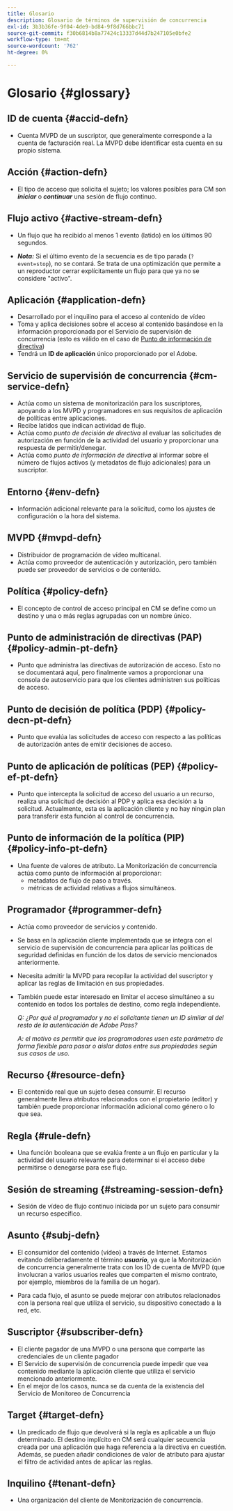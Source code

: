 ```yaml
---
title: Glosario
description: Glosario de términos de supervisión de concurrencia
exl-id: 3b3b36fe-9f04-4de9-bd84-9f8d766bbc71
source-git-commit: f30b6814b8a77424c13337d44d7b247105e0bfe2
workflow-type: tm+mt
source-wordcount: '762'
ht-degree: 0%

---
```


# Glosario {#glossary}

## ID de cuenta {#accid-defn}

* Cuenta MVPD de un suscriptor, que generalmente corresponde a la cuenta de facturación real. La MVPD debe identificar esta cuenta en su propio sistema.

## Acción {#action-defn}

* El tipo de acceso que solicita el sujeto; los valores posibles para CM son ***iniciar*** o ***continuar*** una sesión de flujo continuo.

## Flujo activo {#active-stream-defn}

* Un flujo que ha recibido al menos 1 evento (latido) en los últimos 90 segundos.

* ***Nota:*** Si el último evento de la secuencia es de tipo parada (`?event=stop`), no se contará. Se trata de una optimización que permite a un reproductor cerrar explícitamente un flujo para que ya no se considere &quot;activo&quot;.

## Aplicación {#application-defn}

* Desarrollado por el inquilino para el acceso al contenido de vídeo
* Toma y aplica decisiones sobre el acceso al contenido basándose en la información proporcionada por el Servicio de supervisión de concurrencia (esto es válido en el caso de [Punto de información de directiva](/help/concurrency-monitoring/policy-info-pt-versionone.md))
* Tendrá un **ID de aplicación** único proporcionado por el Adobe.

## Servicio de supervisión de concurrencia {#cm-service-defn}

* Actúa como un sistema de monitorización para los suscriptores, apoyando a los MVPD y programadores en sus requisitos de aplicación de políticas entre aplicaciones.
* Recibe latidos que indican actividad de flujo.
* Actúa como _punto de decisión de directiva_ al evaluar las solicitudes de autorización en función de la actividad del usuario y proporcionar una respuesta de permitir/denegar.
* Actúa como _punto de información de directiva_ al informar sobre el número de flujos activos (y metadatos de flujo adicionales) para un suscriptor.

## Entorno {#env-defn}

* Información adicional relevante para la solicitud, como los ajustes de configuración o la hora del sistema.

## MVPD {#mvpd-defn}

* Distribuidor de programación de vídeo multicanal.
* Actúa como proveedor de autenticación y autorización, pero también puede ser proveedor de servicios o de contenido.

## Política {#policy-defn}

* El concepto de control de acceso principal en CM se define como un destino y una o más reglas agrupadas con un nombre único.

## Punto de administración de directivas (PAP) {#policy-admin-pt-defn}

* Punto que administra las directivas de autorización de acceso. Esto no se documentará aquí, pero finalmente vamos a proporcionar una consola de autoservicio para que los clientes administren sus políticas de acceso.

## Punto de decisión de política (PDP) {#policy-decn-pt-defn}

* Punto que evalúa las solicitudes de acceso con respecto a las políticas de autorización antes de emitir decisiones de acceso.

## Punto de aplicación de políticas (PEP) {#policy-ef-pt-defn}

* Punto que intercepta la solicitud de acceso del usuario a un recurso, realiza una solicitud de decisión al PDP y aplica esa decisión a la solicitud. Actualmente, esta es la aplicación cliente y no hay ningún plan para transferir esta función al control de concurrencia.

## Punto de información de la política (PIP) {#policy-info-pt-defn}

* Una fuente de valores de atributo. La Monitorización de concurrencia actúa como punto de información al proporcionar:
   * metadatos de flujo de paso a través.
   * métricas de actividad relativas a flujos simultáneos.

## Programador {#programmer-defn}

* Actúa como proveedor de servicios y contenido.
* Se basa en la aplicación cliente implementada que se integra con el servicio de supervisión de concurrencia para aplicar las políticas de seguridad definidas en función de los datos de servicio mencionados anteriormente.
* Necesita admitir la MVPD para recopilar la actividad del suscriptor y aplicar las reglas de limitación en sus propiedades.
* También puede estar interesado en limitar el acceso simultáneo a su contenido en todos los portales de destino, como regla independiente.

  *Q: ¿Por qué el programador y no el solicitante tienen un ID similar al del resto de la autenticación de Adobe Pass?*

  *A: el motivo es permitir que los programadores usen este parámetro de forma flexible para pasar o aislar datos entre sus propiedades según sus casos de uso.*

## Recurso {#resource-defn}

* El contenido real que un sujeto desea consumir. El recurso generalmente lleva atributos relacionados con el propietario (editor) y también puede proporcionar información adicional como género o lo que sea.

## Regla {#rule-defn}

* Una función booleana que se evalúa frente a un flujo en particular y la actividad del usuario relevante para determinar si el acceso debe permitirse o denegarse para ese flujo.

## Sesión de streaming {#streaming-session-defn}

* Sesión de vídeo de flujo continuo iniciada por un sujeto para consumir un recurso específico.

## Asunto {#subj-defn}

* El consumidor del contenido (vídeo) a través de Internet. Estamos evitando deliberadamente el término _**usuario**_, ya que la Monitorización de concurrencia generalmente trata con los ID de cuenta de MVPD (que involucran a varios usuarios reales que comparten el mismo contrato, por ejemplo, miembros de la familia de un hogar).

* Para cada flujo, el asunto se puede mejorar con atributos relacionados con la persona real que utiliza el servicio, su dispositivo conectado a la red, etc.

## Suscriptor {#subscriber-defn}

* El cliente pagador de una MVPD o una persona que comparte las credenciales de un cliente pagador
* El Servicio de supervisión de concurrencia puede impedir que vea contenido mediante la aplicación cliente que utiliza el servicio mencionado anteriormente.
* En el mejor de los casos, nunca se da cuenta de la existencia del Servicio de Monitoreo de Concurrencia

## Target {#target-defn}

* Un predicado de flujo que devolverá si la regla es aplicable a un flujo determinado. El destino implícito en CM será cualquier secuencia creada por una aplicación que haga referencia a la directiva en cuestión. Además, se pueden añadir condiciones de valor de atributo para ajustar el filtro de actividad antes de aplicar las reglas.

## Inquilino {#tenant-defn}

* Una organización del cliente de Monitorización de concurrencia.
